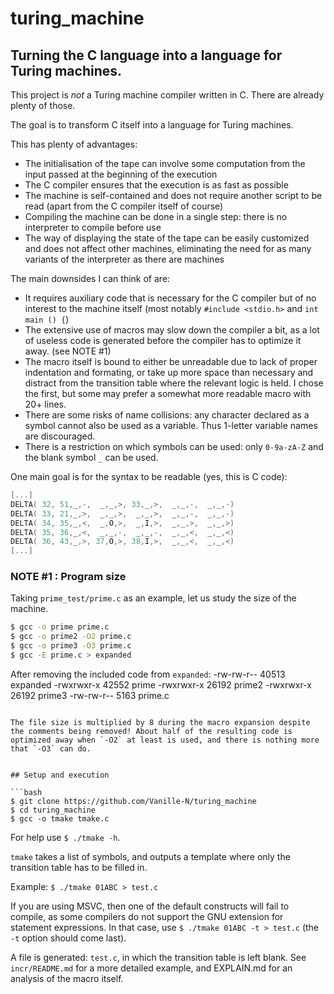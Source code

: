 # turing_machine

## Turning the C language into a language for Turing machines.

This project is *not* a Turing machine compiler written in C. There are already plenty of those.

The goal is to transform C itself into a language for Turing machines.

This has plenty of advantages:
- The initialisation of the tape can involve some computation from the input passed at the beginning of the execution
- The C compiler ensures that the execution is as fast as possible
- The machine is self-contained and does not require another script to be read (apart from the C compiler itself of course)
- Compiling the machine can be done in a single step: there is no interpreter to compile before use
- The way of displaying the state of the tape can be easily customized and does not affect other machines, eliminating the need for as many variants of the interpreter as there are machines

The main downsides I can think of are:
- It requires auxiliary code that is necessary for the C compiler but of no interest to the machine itself (most notably `#include <stdio.h>` and `int main () {`)
- The extensive use of macros may slow down the compiler a bit, as a lot of useless code is generated before the compiler has to optimize it away. (see NOTE #1)
- The macro itself is bound to either be unreadable due to lack of proper indentation and formating, or take up more space than necessary and distract from the transition table where the relevant logic is held. I chose the first, but some may prefer a somewhat more readable macro with 20+ lines.
- There are some risks of name collisions: any character declared as a symbol cannot also be used as a variable. Thus 1-letter variable names are discouraged.
- There is a restriction on which symbols can be used: only `0-9a-zA-Z` and the blank symbol `_` can be used.


One main goal is for the syntax to be readable (yes, this is C code):
```c
[...]
DELTA( 32, 51,_,-,  _,_,>, 33,_,>,  _,_,-,  _,_,-)
DELTA( 33, 21,_,>,  _,_,>,  _,_,>,  _,_,-,  _,_,-)
DELTA( 34, 35,_,<,  _,O,>,  _,I,>,  _,_,>,  _,_,>)
DELTA( 35, 36,_,<,  _,_,-,  _,_,-,  _,_,<,  _,_,<)
DELTA( 36, 43,_,>, 37,O,>, 38,I,>,  _,_,<,  _,_,<)
[...]
```

### NOTE #1 : Program size
Taking `prime_test/prime.c` as an example, let us study the size of the machine.

```bash
$ gcc -o prime prime.c
$ gcc -o prime2 -O2 prime.c
$ gcc -o prime3 -O3 prime.c
$ gcc -E prime.c > expanded
```

After removing the included code from `expanded`:
-rw-rw-r--     40513    expanded
-rwxrwxr-x     42552    prime
-rwxrwxr-x     26192    prime2
-rwxrwxr-x     26192    prime3
-rw-rw-r--      5163    prime.c
```

The file size is multiplied by 8 during the macro expansion despite the comments being removed! About half of the resulting code is optimized away when `-O2` at least is used, and there is nothing more that `-O3` can do.


## Setup and execution

```bash
$ git clone https://github.com/Vanille-N/turing_machine
$ cd turing_machine
$ gcc -o tmake tmake.c
```

For help use `$ ./tmake -h`.

`tmake` takes a list of symbols, and outputs a template where only the transition table has to be filled in.

Example: `$ ./tmake 01ABC > test.c`

If you are using MSVC, then one of the default constructs will fail to compile, as some compilers do not support the GNU extension for statement expressions. In that case, use `$ ./tmake 01ABC -t > test.c` (the `-t` option should come last).

A file is generated: `test.c`, in which the transition table is left blank. See `incr/README.md` for a more detailed example, and EXPLAIN.md for an analysis of the macro itself.
